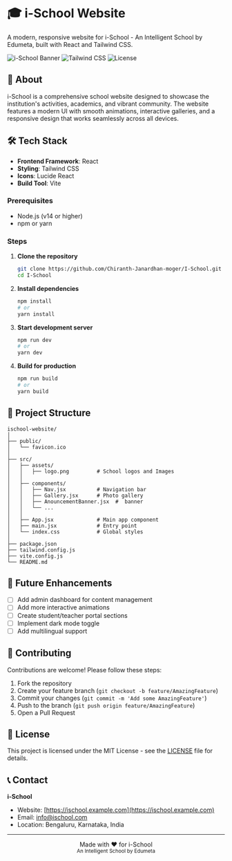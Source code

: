 # 🎓 i-School Website

A modern, responsive website for i-School - An Intelligent School by Edumeta, built with React and Tailwind CSS.


![i-School Banner](https://img.shields.io/badge/React-18.x-61DAFB?style=for-the-badge&logo=react)
![Tailwind CSS](https://img.shields.io/badge/Tailwind_CSS-3.x-38B2AC?style=for-the-badge&logo=tailwind-css)
![License](https://img.shields.io/badge/License-MIT-green?style=for-the-badge)

## 🎯 About

i-School is a comprehensive school website designed to showcase the institution's activities, academics, and vibrant community. The website features a modern UI with smooth animations, interactive galleries, and a responsive design that works seamlessly across all devices.

## 🛠️ Tech Stack

- **Frontend Framework**: React
- **Styling**: Tailwind CSS 
- **Icons**: Lucide React
- **Build Tool**: Vite


### Prerequisites
- Node.js (v14 or higher)
- npm or yarn

### Steps

1. **Clone the repository**
   ```bash
   git clone https://github.com/Chiranth-Janardhan-moger/I-School.git
   cd I-School
   ```

2. **Install dependencies**
   ```bash
   npm install
   # or
   yarn install
   ```

3. **Start development server**
   ```bash
   npm run dev
   # or
   yarn dev
   ```

4. **Build for production**
   ```bash
   npm run build
   # or
   yarn build
   ```

## 📁 Project Structure

```
ischool-website/
│
├── public/
│   └── favicon.ico
│
├── src/
│   ├── assets/
│   │   ├── logo.png         # School logos and Images
│   │
│   ├── components/
│   │   ├── Nav.jsx          # Navigation bar
│   │   ├── Gallery.jsx      # Photo gallery
│   │   ├── AnouncementBanner.jsx  #  banner
│   │   └── ...
│   │
│   ├── App.jsx              # Main app component
│   ├── main.jsx             # Entry point
│   └── index.css            # Global styles
│
├── package.json
├── tailwind.config.js
├── vite.config.js
└── README.md
```

## 🔮 Future Enhancements

- [ ] Add admin dashboard for content management
- [ ] Add more interactive animations
- [ ] Create student/teacher portal sections
- [ ] Implement dark mode toggle
- [ ] Add multilingual support

## 🤝 Contributing

Contributions are welcome! Please follow these steps:

1. Fork the repository
2. Create your feature branch (`git checkout -b feature/AmazingFeature`)
3. Commit your changes (`git commit -m 'Add some AmazingFeature'`)
4. Push to the branch (`git push origin feature/AmazingFeature`)
5. Open a Pull Request

## 📄 License

This project is licensed under the MIT License - see the [LICENSE](LICENSE) file for details.

## 📞 Contact

**i-School**
- Website: [https://ischool.example.com](https://ischool.example.com)
- Email: info@ischool.com
- Location: Bengaluru, Karnataka, India

---

<div align="center">
  Made with ❤️ for i-School
  <br>
  <sub>An Intelligent School by Edumeta</sub>
</div>






